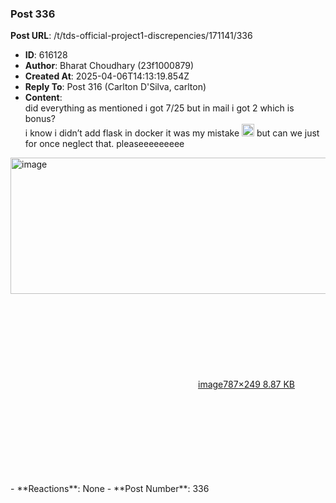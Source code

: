 ### Post 336
**Post URL**: /t/tds-official-project1-discrepencies/171141/336
- **ID**: 616128
- **Author**: Bharat Choudhary (23f1000879)
- **Created At**: 2025-04-06T14:13:19.854Z
- **Reply To**: Post 316 (Carlton D'Silva, carlton)
- **Content**:  
  did everything as mentioned i got 7/25 but in mail i got 2 which is bonus?<br>
i know i didn’t add flask in docker it was my mistake <img src="https://emoji.discourse-cdn.com/google/frowning.png?v=14" title=":frowning:" class="emoji" alt=":frowning:" loading="lazy" width="20" height="20"> but can we just for once neglect that. pleaseeeeeeeee
<div class="lightbox-wrapper"><a class="lightbox" href="https://europe1.discourse-cdn.com/flex013/uploads/iitm/original/3X/0/9/09a6d31fb7df32c7cd6ef945bb25dfce03707a15.png" data-download-href="/uploads/short-url/1nnIu71aAEAWmgX7JASmZ6W1Em9.png?dl=1" title="image" rel="noopener nofollow ugc"><img src="https://europe1.discourse-cdn.com/flex013/uploads/iitm/original/3X/0/9/09a6d31fb7df32c7cd6ef945bb25dfce03707a15.png" alt="image" data-base62-sha1="1nnIu71aAEAWmgX7JASmZ6W1Em9" width="690" height="218" data-dominant-color="170525"><div class="meta"><svg class="fa d-icon d-icon-far-image svg-icon" aria-hidden="true"><use href="#far-image"></use></svg><span class="filename">image</span><span class="informations">787×249 8.87 KB</span><svg class="fa d-icon d-icon-discourse-expand svg-icon" aria-hidden="true"><use href="#discourse-expand"></use></svg></div></a></div>
- **Reactions**: None
- **Post Number**: 336

